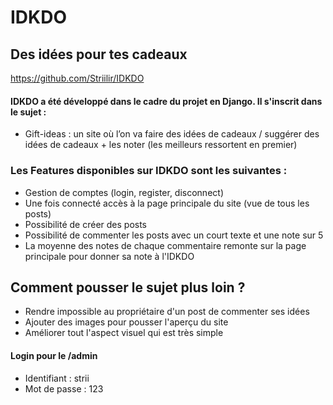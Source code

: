 # IDKDO

## Des idées pour tes cadeaux

https://github.com/Striilir/IDKDO

#### IDKDO a été développé dans le cadre du projet en Django. Il s'inscrit dans le sujet :
- Gift-ideas : un site où l’on va faire des idées de cadeaux / suggérer des idées de cadeaux + les noter (les meilleurs ressortent en premier)

### Les Features disponibles sur IDKDO sont les suivantes : 
- Gestion de comptes (login, register, disconnect)
- Une fois connecté accès à la page principale du site (vue de tous les posts)
- Possibilité de créer des posts
- Possibilité de commenter les posts avec un court texte et une note sur 5
- La moyenne des notes de chaque commentaire remonte sur la page principale pour donner sa note à l'IDKDO

## Comment pousser le sujet plus loin ?
- Rendre impossible au propriétaire d'un post de commenter ses idées
- Ajouter des images pour pousser l'aperçu du site 
- Améliorer tout l'aspect visuel qui est très simple

#### Login pour le /admin
- Identifiant : strii
- Mot de passe : 123
